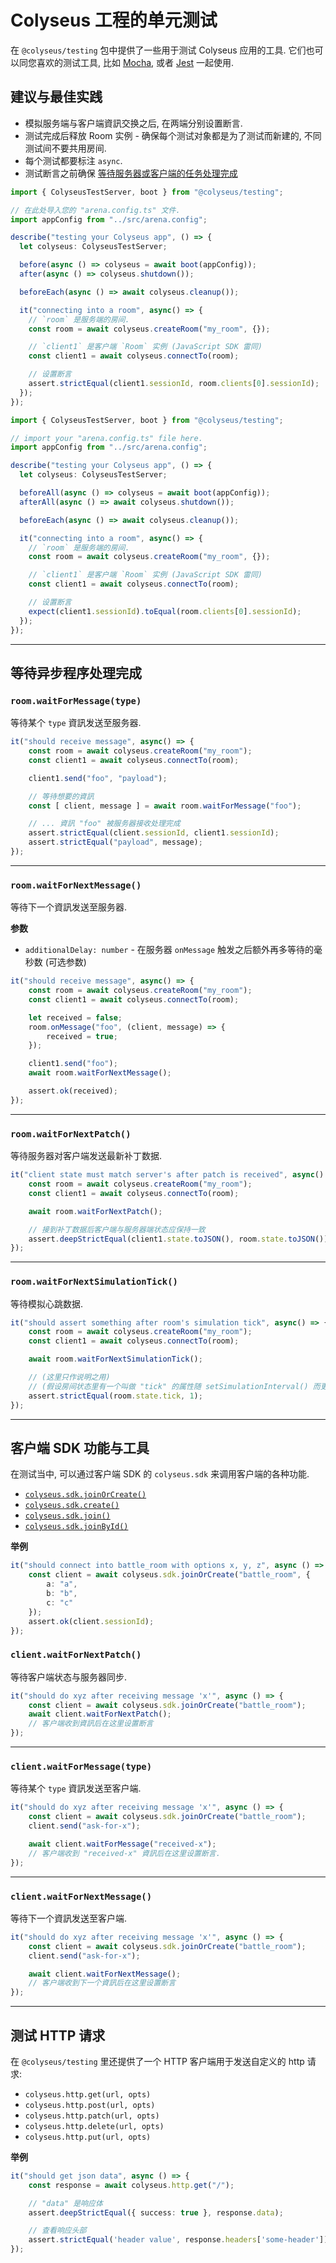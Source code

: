 # Colyseus 工程的单元测试

在 `@colyseus/testing` 包中提供了一些用于测试 Colyseus 应用的工具. 它们也可以同您喜欢的测试工具, 比如 [Mocha](https://mochajs.org/), 或者 [Jest](https://jestjs.io/) 一起使用.

## 建议与最佳实践

- 模拟服务端与客户端資訊交换之后, 在两端分别设置断言.
- 测试完成后释放 Room 实例 - 确保每个测试对象都是为了测试而新建的, 不同测试间不要共用房间.
- 每个测试都要标注 `async`.
- 测试断言之前确保 [等待服务器或客户端的任务处理完成](#等待异步程序处理完成)

```typescript fct_label="Mocha + TypeScript"
import { ColyseusTestServer, boot } from "@colyseus/testing";

// 在此处导入您的 "arena.config.ts" 文件.
import appConfig from "../src/arena.config";

describe("testing your Colyseus app", () => {
  let colyseus: ColyseusTestServer;

  before(async () => colyseus = await boot(appConfig));
  after(async () => colyseus.shutdown());

  beforeEach(async () => await colyseus.cleanup());

  it("connecting into a room", async() => {
    // `room` 是服务端的房间.
    const room = await colyseus.createRoom("my_room", {});

    // `client1` 是客户端 `Room` 实例 (JavaScript SDK 雷同)
    const client1 = await colyseus.connectTo(room);

    // 设置断言
    assert.strictEqual(client1.sessionId, room.clients[0].sessionId);
  });
});
```

```typescript fct_label="Jest + TypeScript"
import { ColyseusTestServer, boot } from "@colyseus/testing";

// import your "arena.config.ts" file here.
import appConfig from "../src/arena.config";

describe("testing your Colyseus app", () => {
  let colyseus: ColyseusTestServer;

  beforeAll(async () => colyseus = await boot(appConfig));
  afterAll(async () => await colyseus.shutdown());

  beforeEach(async () => await colyseus.cleanup());

  it("connecting into a room", async() => {
    // `room` 是服务端的房间.
    const room = await colyseus.createRoom("my_room", {});

    // `client1` 是客户端 `Room` 实例 (JavaScript SDK 雷同)
    const client1 = await colyseus.connectTo(room);

    // 设置断言
    expect(client1.sessionId).toEqual(room.clients[0].sessionId);
  });
});
```

---

## 等待异步程序处理完成

### `room.waitForMessage(type)`

等待某个 `type` 資訊发送至服务器.

```typescript
it("should receive message", async() => {
    const room = await colyseus.createRoom("my_room");
    const client1 = await colyseus.connectTo(room);

    client1.send("foo", "payload");

    // 等待想要的資訊
    const [ client, message ] = await room.waitForMessage("foo");

    // ... 資訊 "foo" 被服务器接收处理完成
    assert.strictEqual(client.sessionId, client1.sessionId);
    assert.strictEqual("payload", message);
});
```

---

### `room.waitForNextMessage()`

等待下一个資訊发送至服务器.

**参数**

- `additionalDelay: number` - 在服务器 `onMessage` 触发之后额外再多等待的毫秒数 (可选参数)

```typescript
it("should receive message", async() => {
    const room = await colyseus.createRoom("my_room");
    const client1 = await colyseus.connectTo(room);

    let received = false;
    room.onMessage("foo", (client, message) => {
        received = true;
    });

    client1.send("foo");
    await room.waitForNextMessage();

    assert.ok(received);
});
```

---

### `room.waitForNextPatch()`

等待服务器对客户端发送最新补丁数据.

```typescript
it("client state must match server's after patch is received", async() => {
    const room = await colyseus.createRoom("my_room");
    const client1 = await colyseus.connectTo(room);

    await room.waitForNextPatch();

    // 接到补丁数据后客户端与服务器端状态应保持一致
    assert.deepStrictEqual(client1.state.toJSON(), room.state.toJSON());
});
```

---

### `room.waitForNextSimulationTick()`

等待模拟心跳数据.

```typescript
it("should assert something after room's simulation tick", async() => {
    const room = await colyseus.createRoom("my_room");
    const client1 = await colyseus.connectTo(room);

    await room.waitForNextSimulationTick();

    // (这里只作说明之用)
    // (假设房间状态里有一个叫做 "tick" 的属性随 setSimulationInterval() 而更新)
    assert.strictEqual(room.state.tick, 1);
});
```

---

## 客户端 SDK 功能与工具

在测试当中, 可以通过客户端 SDK 的 `colyseus.sdk` 来调用客户端的各种功能.

- [`colyseus.sdk.joinOrCreate()`](/colyseus/client/#joinorcreate-roomname-string-options-any)
- [`colyseus.sdk.create()`](/colyseus/client/#create-roomname-string-options-any)
- [`colyseus.sdk.join()`](/colyseus/client/#join-roomname-string-options-any)
- [`colyseus.sdk.joinById()`](/colyseus/client/#joinbyid-roomid-string-options-any)

**举例**

```typescript
it("should connect into battle_room with options x, y, z", async () => {
    const client = await colyseus.sdk.joinOrCreate("battle_room", {
        a: "a",
        b: "b",
        c: "c"
    });
    assert.ok(client.sessionId);
});
```

### `client.waitForNextPatch()`

等待客户端状态与服务器同步.

```typescript
it("should do xyz after receiving message 'x'", async () => {
    const client = await colyseus.sdk.joinOrCreate("battle_room");
    await client.waitForNextPatch();
    // 客户端收到資訊后在这里设置断言
});
```

---

### `client.waitForMessage(type)`

等待某个 `type` 資訊发送至客户端.

```typescript
it("should do xyz after receiving message 'x'", async () => {
    const client = await colyseus.sdk.joinOrCreate("battle_room");
    client.send("ask-for-x");

    await client.waitForMessage("received-x");
    // 客户端收到 "received-x" 資訊后在这里设置断言.
});
```

---

### `client.waitForNextMessage()`

等待下一个資訊发送至客户端.

```typescript
it("should do xyz after receiving message 'x'", async () => {
    const client = await colyseus.sdk.joinOrCreate("battle_room");
    client.send("ask-for-x");

    await client.waitForNextMessage();
    // 客户端收到下一个資訊后在这里设置断言
});
```

---

## 测试 HTTP 请求

在 `@colyseus/testing` 里还提供了一个 HTTP 客户端用于发送自定义的 http 请求:

- `colyseus.http.get(url, opts)`
- `colyseus.http.post(url, opts)`
- `colyseus.http.patch(url, opts)`
- `colyseus.http.delete(url, opts)`
- `colyseus.http.put(url, opts)`

**举例**

```typescript
it("should get json data", async () => {
    const response = await colyseus.http.get("/");

    // "data" 是响应体
    assert.deepStrictEqual({ success: true }, response.data);

    // 查看响应头部
    assert.strictEqual('header value', response.headers['some-header']);
});
```
